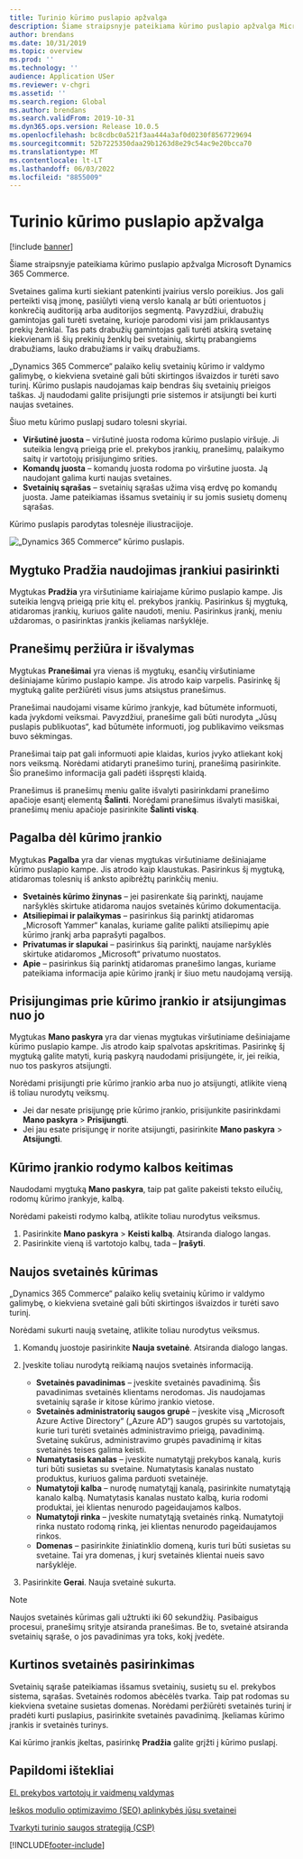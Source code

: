 ```yaml
---
title: Turinio kūrimo puslapio apžvalga
description: Šiame straipsnyje pateikiama kūrimo puslapio apžvalga Microsoft Dynamics 365 Commerce.
author: brendans
ms.date: 10/31/2019
ms.topic: overview
ms.prod: ''
ms.technology: ''
audience: Application USer
ms.reviewer: v-chgri
ms.assetid: ''
ms.search.region: Global
ms.author: brendans
ms.search.validFrom: 2019-10-31
ms.dyn365.ops.version: Release 10.0.5
ms.openlocfilehash: bc8cdbc0a521f3aa444a3af0d0230f8567729694
ms.sourcegitcommit: 52b7225350daa29b1263d8e29c54ac9e20bcca70
ms.translationtype: MT
ms.contentlocale: lt-LT
ms.lasthandoff: 06/03/2022
ms.locfileid: "8855009"
---
```

# <a name="authoring-page-overview"></a>Turinio kūrimo puslapio apžvalga

  
 [!include [banner](includes/banner.md)]

Šiame straipsnyje pateikiama kūrimo puslapio apžvalga Microsoft Dynamics 365 Commerce.

Svetaines galima kurti siekiant patenkinti įvairius verslo poreikius. Jos gali perteikti visą įmonę, pasiūlyti vieną verslo kanalą ar būti orientuotos į konkrečią auditoriją arba auditorijos segmentą. Pavyzdžiui, drabužių gamintojas gali turėti svetainę, kurioje parodomi visi jam priklausantys prekių ženklai. Tas pats drabužių gamintojas gali turėti atskirą svetainę kiekvienam iš šių prekinių ženklų bei svetainių, skirtų prabangiems drabužiams, lauko drabužiams ir vaikų drabužiams.

„Dynamics 365 Commerce“ palaiko kelių svetainių kūrimo ir valdymo galimybę, o kiekviena svetainė gali būti skirtingos išvaizdos ir turėti savo turinį. Kūrimo puslapis naudojamas kaip bendras šių svetainių prieigos taškas. Jį naudodami galite prisijungti prie sistemos ir atsijungti bei kurti naujas svetaines.

Šiuo metu kūrimo puslapį sudaro tolesni skyriai.

- **Viršutinė juosta** – viršutinė juosta rodoma kūrimo puslapio viršuje. Ji suteikia lengvą prieigą prie el. prekybos įrankių, pranešimų, palaikymo saitų ir vartotojų prisijungimo srities.
- **Komandų juosta** – komandų juosta rodoma po viršutine juosta. Ją naudojant galima kurti naujas svetaines.
- **Svetainių sąrašas** – svetainių sąrašas užima visą erdvę po komandų juosta. Jame pateikiamas išsamus svetainių ir su jomis susietų domenų sąrašas.

Kūrimo puslapis parodytas tolesnėje iliustracijoje.

![„Dynamics 365 Commerce“ kūrimo puslapis.](../commerce/media/authoring_tools_01.png)

## <a name="use-the-home-button-to-select-a-tool"></a>Mygtuko Pradžia naudojimas įrankiui pasirinkti

Mygtukas **Pradžia** yra viršutiniame kairiajame kūrimo puslapio kampe. Jis suteikia lengvą prieigą prie kitų el. prekybos įrankių. Pasirinkus šį mygtuką, atidaromas įrankių, kuriuos galite naudoti, meniu. Pasirinkus įrankį, meniu uždaromas, o pasirinktas įrankis įkeliamas naršyklėje.

## <a name="view-and-clear-notifications"></a>Pranešimų peržiūra ir išvalymas

Mygtukas **Pranešimai** yra vienas iš mygtukų, esančių viršutiniame dešiniajame kūrimo puslapio kampe. Jis atrodo kaip varpelis. Pasirinkę šį mygtuką galite peržiūrėti visus jums atsiųstus pranešimus.

Pranešimai naudojami visame kūrimo įrankyje, kad būtumėte informuoti, kada įvykdomi veiksmai. Pavyzdžiui, pranešime gali būti nurodyta „Jūsų puslapis publikuotas“, kad būtumėte informuoti, jog publikavimo veiksmas buvo sėkmingas.

Pranešimai taip pat gali informuoti apie klaidas, kurios įvyko atliekant kokį nors veiksmą. Norėdami atidaryti pranešimo turinį, pranešimą pasirinkite. Šio pranešimo informacija gali padėti išspręsti klaidą.

Pranešimus iš pranešimų meniu galite išvalyti pasirinkdami pranešimo apačioje esantį elementą **Šalinti**. Norėdami pranešimus išvalyti masiškai, pranešimų meniu apačioje pasirinkite **Šalinti viską**.

## <a name="get-help-with-the-authoring-tool"></a>Pagalba dėl kūrimo įrankio

Mygtukas **Pagalba** yra dar vienas mygtukas viršutiniame dešiniajame kūrimo puslapio kampe. Jis atrodo kaip klaustukas. Pasirinkus šį mygtuką, atidaromas tolesnių iš anksto apibrėžtų parinkčių meniu.

- **Svetainės kūrimo žinynas** – jei pasirenkate šią parinktį, naujame naršyklės skirtuke atidaroma naujos svetainės kūrimo dokumentacija.
- **Atsiliepimai ir palaikymas** – pasirinkus šią parinktį atidaromas „Microsoft Yammer“ kanalas, kuriame galite palikti atsiliepimų apie kūrimo įrankį arba paprašyti pagalbos.
- **Privatumas ir slapukai** – pasirinkus šią parinktį, naujame naršyklės skirtuke atidaromos „Microsoft“ privatumo nuostatos.
- **Apie** – pasirinkus šią parinktį atidaromas pranešimo langas, kuriame pateikiama informacija apie kūrimo įrankį ir šiuo metu naudojamą versiją.

## <a name="sign-in-to-and-out-of-the-authoring-tool"></a>Prisijungimas prie kūrimo įrankio ir atsijungimas nuo jo

Mygtukas **Mano paskyra** yra dar vienas mygtukas viršutiniame dešiniajame kūrimo puslapio kampe. Jis atrodo kaip spalvotas apskritimas. Pasirinkę šį mygtuką galite matyti, kurią paskyrą naudodami prisijungėte, ir, jei reikia, nuo tos paskyros atsijungti.

Norėdami prisijungti prie kūrimo įrankio arba nuo jo atsijungti, atlikite vieną iš toliau nurodytų veiksmų.

- Jei dar nesate prisijungę prie kūrimo įrankio, prisijunkite pasirinkdami **Mano paskyra** \> **Prisijungti**.
- Jei jau esate prisijungę ir norite atsijungti, pasirinkite **Mano paskyra** \> **Atsijungti**.

## <a name="change-the-display-language-of-the-authoring-tool"></a>Kūrimo įrankio rodymo kalbos keitimas

Naudodami mygtuką **Mano paskyra**, taip pat galite pakeisti teksto eilučių, rodomų kūrimo įrankyje, kalbą.

Norėdami pakeisti rodymo kalbą, atlikite toliau nurodytus veiksmus.

1. Pasirinkite **Mano paskyra** \> **Keisti kalbą**. Atsiranda dialogo langas.
1. Pasirinkite vieną iš vartotojo kalbų, tada – **Įrašyti**.

## <a name="create-a-new-website"></a>Naujos svetainės kūrimas

„Dynamics 365 Commerce“ palaiko kelių svetainių kūrimo ir valdymo galimybę, o kiekviena svetainė gali būti skirtingos išvaizdos ir turėti savo turinį.

Norėdami sukurti naują svetainę, atlikite toliau nurodytus veiksmus.

1. Komandų juostoje pasirinkite **Nauja svetainė**. Atsiranda dialogo langas.
2. Įveskite toliau nurodytą reikiamą naujos svetainės informaciją.

    - **Svetainės pavadinimas** – įveskite svetainės pavadinimą. Šis pavadinimas svetainės klientams nerodomas. Jis naudojamas svetainių sąraše ir kitose kūrimo įrankio vietose.
    - **Svetainės administratorių saugos grupė** – įveskite visą „Microsoft Azure Active Directory“ („Azure AD“) saugos grupės su vartotojais, kurie turi turėti svetainės administravimo prieigą, pavadinimą. Svetainę sukūrus, administravimo grupės pavadinimą ir kitas svetainės teises galima keisti.
    - **Numatytasis kanalas** – įveskite numatytąjį prekybos kanalą, kuris turi būti susietas su svetaine. Numatytasis kanalas nustato produktus, kuriuos galima parduoti svetainėje.
    - **Numatytoji kalba** – nurodę numatytąjį kanalą, pasirinkite numatytąją kanalo kalbą. Numatytasis kanalas nustato kalbą, kuria rodomi produktai, jei klientas nenurodo pageidaujamos kalbos.
    - **Numatytoji rinka** – įveskite numatytąją svetainės rinką. Numatytoji rinka nustato rodomą rinką, jei klientas nenurodo pageidaujamos rinkos.
    - **Domenas** – pasirinkite žiniatinklio domeną, kuris turi būti susietas su svetaine. Tai yra domenas, į kurį svetainės klientai nueis savo naršyklėje.

1. Pasirinkite **Gerai**. Nauja svetainė sukurta.

> [!NOTE]
> Naujos svetainės kūrimas gali užtrukti iki 60 sekundžių. Pasibaigus procesui, pranešimų srityje atsiranda pranešimas. Be to, svetainė atsiranda svetainių sąraše, o jos pavadinimas yra toks, kokį įvedėte.

## <a name="select-a-website-to-author"></a>Kurtinos svetainės pasirinkimas

Svetainių sąraše pateikiamas išsamus svetainių, susietų su el. prekybos sistema, sąrašas. Svetainės rodomos abėcėlės tvarka. Taip pat rodomas su kiekviena svetaine susietas domenas. Norėdami peržiūrėti svetainės turinį ir pradėti kurti puslapius, pasirinkite svetainės pavadinimą. Įkeliamas kūrimo įrankis ir svetainės turinys.

Kai kūrimo įrankis įkeltas, pasirinkę **Pradžia** galite grįžti į kūrimo puslapį.

## <a name="additional-resources"></a>Papildomi ištekliai

[El. prekybos vartotojų ir vaidmenų valdymas](manage-ecommerce-users-roles.md)

[Ieškos modulio optimizavimo (SEO) aplinkybės jūsų svetainei](search-engine-optimization-considerations.md)

[Tvarkyti turinio saugos strategiją (CSP)](manage-csp.md)


[!INCLUDE[footer-include](../includes/footer-banner.md)]
